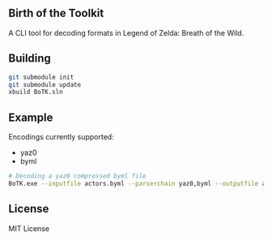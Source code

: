 ## Birth of the Toolkit

A CLI tool for decoding formats in Legend of Zelda: Breath of the Wild.

## Building
```bash
git submodule init
git submodule update
xbuild BoTK.sln
```

## Example
Encodings currently supported:
- yaz0
- byml

```bash
# Decoding a yaz0 compressed byml file
BoTK.exe --inputfile actors.byml --parserchain yaz0,byml --outputfile actors_decoded.byml
```

## License
MIT License
